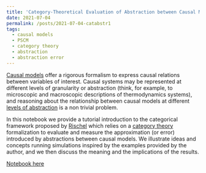 ```yaml
---
title: 'Category-Theoretical Evaluation of Abstraction between Causal Models'
date: 2021-07-04
permalink: /posts/2021-07-04-catabstr1
tags:
  - causal models
  - PSCM
  - category theory
  - abstraction
  - abstraction error
---
```


[Causal models](http://bayes.cs.ucla.edu/BOOK-2K/) offer a rigorous formalism to express causal relations between variables of interest. Causal systems may be represented at different levels of granularity or abstraction (think, for example, to microscopic and macroscopic descriptions of thermodynamics systems), and reasoning about the relationship between causal models at different [levels of abstraction](https://arxiv.org/abs/1707.00819) is a non trivial problem.

In this notebook we provide a tutorial introduction to the categorical framework proposed by [Rischel](https://erischel.com/documents/mscthesis.pdf) which relies on a [category theory](https://mitpress.mit.edu/books/category-theory-sciences) formalization to evaluate and measure the approximation (or error) introduced by abstractions between causal models. We illustrate ideas and concepts running simulations inspired by the examples provided by the author, and we then discuss the meaning and the implications of the results.

[Notebook here](https://nbviewer.jupyter.org/github/FMZennaro/CategoricalCausalAbstraction/blob/main/Categorical%20Abstraction.ipynb)
